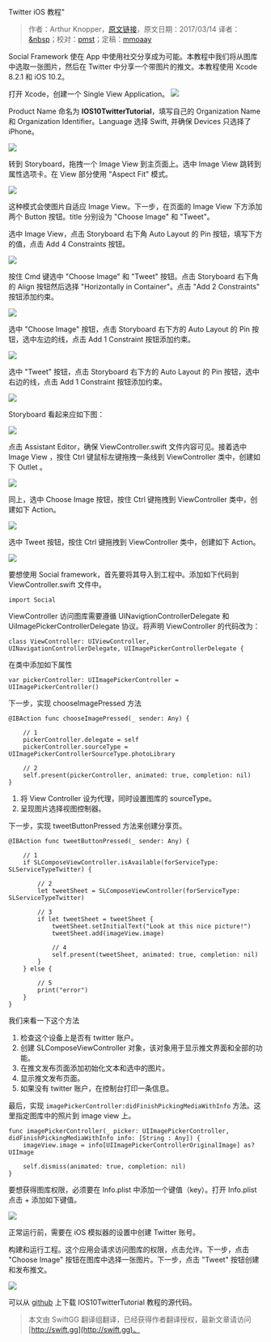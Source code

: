 Twitter iOS 教程"

> 作者：Arthur Knopper，[原文链接](https://www.ioscreator.com/tutorials/twitter-ios-tutorial-ios10)，原文日期：2017/03/14
> 译者：[&nbsp](https://github.com/initiOSJava)；校对：[pmst](http://www.jianshu.com/users/596f2ba91ce9/latest_articles)；定稿：[mmoaay](http://www.jianshu.com/u/2d46948e84e3)
  








Social Framework 使在 App 中使用社交分享成为可能。本教程中我们将从图库中选取一张图片，然后在 Twitter 中分享一个带图片的推文。本教程使用 Xcode 8.2.1 和 iOS 10.2。



打开 Xcode，创建一个 Single View Application。
![](http://swift.gg/img/articles/twitter-ios-tutorial-ios10/single-view-xcode-templateformat=750w1523785725.3892019)

Product Name 命名为 **IOS10TwitterTutorial**，填写自己的 Organization Name 和 Organization Identifier。Language 选择 Swift, 并确保 Devices 只选择了 iPhone。

![](http://swift.gg/img/articles/twitter-ios-tutorial-ios10/format=750w1523785726.2703402)

转到 Storyboard，拖拽一个 Image View 到主页面上。选中 Image View 跳转到属性选项卡。在 View 部分使用 "Aspect Fit" 模式。

![](http://swift.gg/img/articles/twitter-ios-tutorial-ios10/format=300w1523785726.82209)

这种模式会使图片自适应 Image View。下一步，在页面的 Image View 下方添加两个 Button 按钮。title 分别设为 "Choose Image" 和 "Tweet"。

选中 Image View，点击 Storyboard 右下角 Auto Layout 的 Pin 按钮，填写下方的值，点击 Add 4 Constraints 按钮。

![](http://swift.gg/img/articles/twitter-ios-tutorial-ios10/format=300w1523785727.185287)

按住 Cmd 键选中 "Choose Image" 和 "Tweet" 按钮。点击 Storyboard 右下角的 Align 按钮然后选择 "Horizontally in Container"。点击 "Add 2 Constraints" 按钮添加约束。

![](http://swift.gg/img/articles/twitter-ios-tutorial-ios10/format=300w1523785727.6882088)

选中 "Choose Image" 按钮，点击 Storyboard 右下方的 Auto Layout 的 Pin 按钮，选中左边的线，点击 Add 1 Constraint 按钮添加约束。

![](http://swift.gg/img/articles/twitter-ios-tutorial-ios10/format=300w1523785728.241814)

选中 "Tweet" 按钮，点击 Storyboard 右下方的 Auto Layout 的 Pin 按钮，选中右边的线，点击 Add 1 Constraint 按钮添加约束。

![](http://swift.gg/img/articles/twitter-ios-tutorial-ios10/format=300w1523785728.644811)

Storyboard 看起来应如下图：

![](http://swift.gg/img/articles/twitter-ios-tutorial-ios10/format=300w1523785729.126291)

点击 Assistant Editor，确保 ViewController.swift 文件内容可见。接着选中 Image View ，按住 Ctrl 键鼠标左键拖拽一条线到  ViewController 类中，创建如下 Outlet 。

![](http://swift.gg/img/articles/twitter-ios-tutorial-ios10/format=300w1523785729.473891)

同上，选中 Choose Image 按钮，按住 Ctrl 键拖拽到 ViewController 类中，创建如下 Action。

![](http://swift.gg/img/articles/twitter-ios-tutorial-ios10/format=300w1523785729.941673)

选中 Tweet 按钮，按住 Ctrl 键拖拽到 ViewController 类中，创建如下 Action。

![](http://swift.gg/img/articles/twitter-ios-tutorial-ios10/format=300w1523785730.370503)

要想使用 Social framework，首先要将其导入到工程中。添加如下代码到 ViewController.swift 文件中。

    
    import Social

ViewController 访问图库需要遵循 UINavigtionControllerDelegate 和 UiImagePickerControllerDelegate 协议。将声明 ViewController 的代码改为：

    
    class ViewController: UIViewController, UINavigationControllerDelegate, UIImagePickerControllerDelegate {

在类中添加如下属性

    
    var pickerController: UIImagePickerController = UIImagePickerController()

下一步，实现 chooseImagePressed 方法

    
    @IBAction func chooseImagePressed(_ sender: Any) {
            
        // 1
        pickerController.delegate = self
        pickerController.sourceType = UIImagePickerControllerSourceType.photoLibrary
            
        // 2
        self.present(pickerController, animated: true, completion: nil)
    }

1. 将 View Controller 设为代理，同时设置图库的 sourceType。
2. 呈现图片选择视图控制器。

下一步，实现 tweetButtonPressed 方法来创建分享页。

    
    @IBAction func tweetButtonPressed(_ sender: Any) {
            
        // 1
        if SLComposeViewController.isAvailable(forServiceType: SLServiceTypeTwitter) {
                
            // 2
            let tweetSheet = SLComposeViewController(forServiceType: SLServiceTypeTwitter)
                
            // 3
            if let tweetSheet = tweetSheet {
                tweetSheet.setInitialText("Look at this nice picture!")
                tweetSheet.add(imageView.image)
                    
                // 4
                self.present(tweetSheet, animated: true, completion: nil)
            }
        } else {
                
            // 5
            print("error")
        }
    }

我们来看一下这个方法

1. 检查这个设备上是否有 twitter 账户。
2. 创建 SLComposeViewController 对象，该对象用于显示推文界面和全部的功能。
3. 在推文发布页面添加初始化文本和选中的图片。
4. 显示推文发布页面。
5. 如果没有 twitter 账户，在控制台打印一条信息。

最后，实现 `imagePickerController:didFinishPickingMediaWithInfo` 方法。这里指定图库中的照片到 image view 上。

    
    func imagePickerController(_ picker: UIImagePickerController, didFinishPickingMediaWithInfo info: [String : Any]) {
        imageView.image = info[UIImagePickerControllerOriginalImage] as? UIImage
            
        self.dismiss(animated: true, completion: nil)
    }

要想获得图库权限，必须要在 Info.plist 中添加一个键值（key）。打开 Info.plist 点击 + 添加如下键值。

![](http://swift.gg/img/articles/twitter-ios-tutorial-ios10/format=750w1523785730.8178)

正常运行前，需要在 iOS 模拟器的设置中创建 Twitter 账号。

构建和运行工程。这个应用会请求访问图库的权限，点击允许。下一步，点击 "Choose Image"  按钮在图库中选择一张图片。下一步，点击 "Tweet" 按钮创建和发布推文。

![](http://swift.gg/img/articles/twitter-ios-tutorial-ios10/format=500w1523785731.152317)

可以从 [github](https://github.com/ioscreator/ioscreator) 上下载 IOS10TwitterTutorial 教程的源代码。
> 本文由 SwiftGG 翻译组翻译，已经获得作者翻译授权，最新文章请访问 [http://swift.gg](http://swift.gg)。